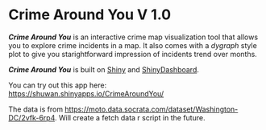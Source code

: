 # Crime Around You V 1.0

**_Crime Around You_** is an interactive crime map visualization tool that allows you to explore crime incidents in a map. It also comes with a *dygraph* style plot to give you starightforward impression of incidents trend over months.

**_Crime Around You_**  is built on [Shiny](http://shiny.rstudio.com/) and [ShinyDashboard](https://rstudio.github.io/shinydashboard/).


You can try out this app here: https://shuwan.shinyapps.io/CrimeAroundYou/

The data is from https://moto.data.socrata.com/dataset/Washington-DC/2vfk-6rp4. Will create a fetch data r script in the future.
